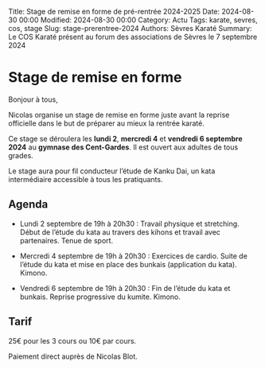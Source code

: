Title: Stage de remise en forme de pré-rentrée 2024-2025
Date: 2024-08-30 00:00
Modified: 2024-08-30 00:00
Category: Actu
Tags: karate, sevres, cos, stage
Slug: stage-prerentree-2024
Authors: Sèvres Karaté 
Summary: Le COS Karaté présent au forum des associations de Sèvres le 7 septembre 2024

# Stage de remise en forme

Bonjour à tous,

Nicolas organise un stage de remise en forme juste avant la reprise officielle dans le but de préparer au mieux la rentrée karaté.

Ce stage se déroulera les __lundi 2__, __mercredi 4__ et __vendredi 6 septembre 2024__ au __gymnase des Cent-Gardes__. Il est ouvert aux adultes de tous grades.

Le stage aura pour fil conducteur l’étude de Kanku Dai, un kata intermédiaire accessible à tous les pratiquants.


## Agenda

- Lundi 2 septembre de 19h à 20h30 :  Travail physique et stretching. Début de l’étude du kata au travers des kihons et travail avec partenaires. Tenue de sport.


- Mercredi 4 septembre de 19h à 20h30 : Exercices de cardio. Suite de l’étude du kata et mise en place des bunkais (application du kata). Kimono.


- Vendredi 6 septembre de 19h à 20h30 : Fin de l’étude du kata et bunkais. Reprise progressive du kumite. Kimono.

## Tarif

25€ pour les 3 cours ou 10€ par cours. 

Paiement direct auprès de Nicolas Blot. 
